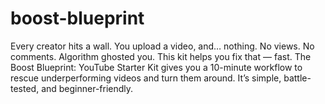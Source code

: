 # boost-blueprint
Every creator hits a wall.  You upload a video, and… nothing.  No views. No comments. Algorithm ghosted you.  This kit helps you fix that — fast.  The Boost Blueprint: YouTube Starter Kit gives you a 10-minute workflow to rescue underperforming videos and turn them around. It’s simple, battle-tested, and beginner-friendly.
